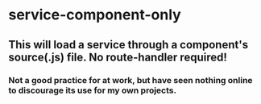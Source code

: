 # service-component-only

## This will load a service through a component's source(.js) file. No route-handler required!
### Not a good practice for at work, but have seen nothing online to discourage its use for my own projects.
